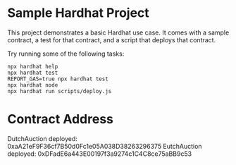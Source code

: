 # Sample Hardhat Project

This project demonstrates a basic Hardhat use case. It comes with a sample contract, a test for that contract, and a script that deploys that contract.

Try running some of the following tasks:

```shell
npx hardhat help
npx hardhat test
REPORT_GAS=true npx hardhat test
npx hardhat node
npx hardhat run scripts/deploy.js
```

# Contract Address

DutchAuction deployed:  0xaA21eF9F36cf7B50d0Fc1e05A038D38263296375
EutchAuction deployed:  0xDFadE6a443E00197f3a9274c1C4C8ce75aBB9c53